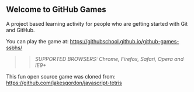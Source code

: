 ## Welcome to GitHub Games

A project based learning activity for people who are getting started with Git and GitHub.

You can play the game at: https://githubschool.github.io/github-games-ssbhs/

>> _*SUPPORTED BROWSERS*: Chrome, Firefox, Safari, Opera and IE9+_

This fun open source game was cloned from: https://github.com/jakesgordon/javascript-tetris
